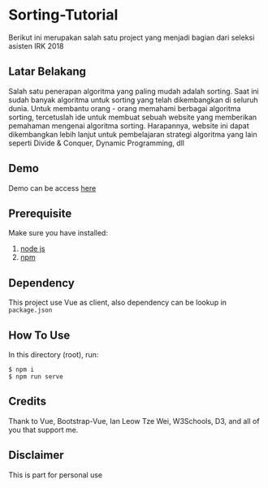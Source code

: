 # Sorting-Tutorial
Berikut ini merupakan salah satu project yang menjadi bagian dari seleksi asisten IRK 2018

## Latar Belakang
Salah satu penerapan algoritma yang paling mudah adalah sorting. Saat ini sudah banyak algoritma untuk sorting yang telah dikembangkan di seluruh dunia. Untuk membantu orang - orang memahami berbagai algoritma sorting, tercetuslah ide untuk membuat sebuah website yang memberikan pemahaman mengenai algoritma sorting. Harapannya, website ini dapat dikembangkan lebih lanjut untuk pembelajaran strategi algoritma yang lain seperti Divide & Conquer, Dynamic Programming, dll

## Demo
Demo can be access [here](https://sorting-tutor.firebaseapp.com/)

## Prerequisite
Make sure you have installed:
1. [node js](https://nodejs.org/en/)
2. [npm](https://www.npmjs.com/get-npm)

## Dependency
This project use Vue as client, also dependency can be lookup in `package.json`

## How To Use
In this directory (root), run:
```
$ npm i
$ npm run serve
```

## Credits
Thank to Vue, Bootstrap-Vue, Ian Leow Tze Wei, W3Schools, D3, and all of you that support me.

## Disclaimer
This is part for personal use
